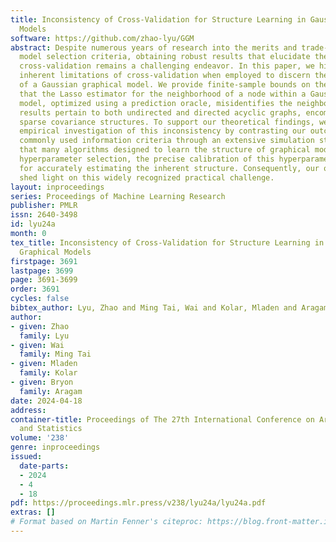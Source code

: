 ```yaml
---
title: Inconsistency of Cross-Validation for Structure Learning in Gaussian Graphical
  Models
software: https://github.com/zhao-lyu/GGM
abstract: Despite numerous years of research into the merits and trade-offs of various
  model selection criteria, obtaining robust results that elucidate the behavior of
  cross-validation remains a challenging endeavor. In this paper, we highlight the
  inherent limitations of cross-validation when employed to discern the structure
  of a Gaussian graphical model. We provide finite-sample bounds on the probability
  that the Lasso estimator for the neighborhood of a node within a Gaussian graphical
  model, optimized using a prediction oracle, misidentifies the neighborhood. Our
  results pertain to both undirected and directed acyclic graphs, encompassing general,
  sparse covariance structures. To support our theoretical findings, we conduct an
  empirical investigation of this inconsistency by contrasting our outcomes with other
  commonly used information criteria through an extensive simulation study. Given
  that many algorithms designed to learn the structure of graphical models require
  hyperparameter selection, the precise calibration of this hyperparameter is paramount
  for accurately estimating the inherent structure. Consequently, our observations
  shed light on this widely recognized practical challenge.
layout: inproceedings
series: Proceedings of Machine Learning Research
publisher: PMLR
issn: 2640-3498
id: lyu24a
month: 0
tex_title: Inconsistency of Cross-Validation for Structure Learning in {G}aussian
  Graphical Models
firstpage: 3691
lastpage: 3699
page: 3691-3699
order: 3691
cycles: false
bibtex_author: Lyu, Zhao and Ming Tai, Wai and Kolar, Mladen and Aragam, Bryon
author:
- given: Zhao
  family: Lyu
- given: Wai
  family: Ming Tai
- given: Mladen
  family: Kolar
- given: Bryon
  family: Aragam
date: 2024-04-18
address:
container-title: Proceedings of The 27th International Conference on Artificial Intelligence
  and Statistics
volume: '238'
genre: inproceedings
issued:
  date-parts:
  - 2024
  - 4
  - 18
pdf: https://proceedings.mlr.press/v238/lyu24a/lyu24a.pdf
extras: []
# Format based on Martin Fenner's citeproc: https://blog.front-matter.io/posts/citeproc-yaml-for-bibliographies/
---
```

